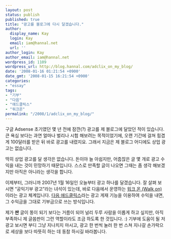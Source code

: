 ```yaml
---
layout: post
status: publish
published: true
title: "광고를 블로그에 다시 달겠습니다."
author:
  display_name: Kay
  login: Kay
  email: iam@hannal.net
  url: ''
author_login: Kay
author_email: iam@hannal.net
wordpress_id: 1109
wordpress_url: http://blog.hannal.com/adclix_on_my_blog/
date: '2008-01-16 01:21:54 +0900'
date_gmt: '2008-01-15 16:21:54 +0900'
categories:
- "essay"
tags:
- "기부"
- "다음"
- "애드클릭스"
- "워크온"
permalink: "/2008/1/adclix_on_my_blog/"
---
```

<p>구글 Adsense 초기였던 몇 년 전에 잠깐(?) 광고를 제 블로그에 달았던 적이 있습니다. 큰 욕심 보다는 과연 얼마나 벌리나 시험 해보려는 목적이었기에, 오랜 기간에 걸쳐 힘겹게 100달러를 받은 뒤 바로 광고를 내렸지요. 그래서 지금은 제 블로그 어디에도 상업 광고는 없습니다.</p>
<p>딱히 상업 광고를 달 생각은 없습니다. 돈이야 늘 아쉽지만, 어줍잖은 글 몇 개로 광고 수익을 내는 것이 민망하기 때문입니다. 스스로 만족할 글이 나오면 그때는 좀 생각 해보겠지만 아직은 아니라는 생각을 합니다.</p>
<p>이제부터, 그러니까 2007년 1월 16일인 오늘부터 광고 하나를 달겠습니다. 잘 살펴 보시면 “공익기부 광고”라는 녀석이 있는데, 바로 다음에서 운영하는 <a href="http://adclix.daum.net/walkon/event/adc_walkon_intro.html">워크 온 (Walk on)</a>이라는 광고 체계입니다. <a href="http://adclix.daum.net">다음 애드클릭스</a>라는 광고 게재 기능을 이용하여 수익을 내면, 그 수익금을 그대로 기부금으로 쓰는 방식입니다.</p>
<p>제가 <strong>싼</strong> 글이 똥이 되기 보다는 거름이 되어 널리 두루 사람을 이롭게 하고 싶지만, 아직 부족하니 제 글씀판이 그런 역할이라도 조금 하도록 한 것입니다. :) 기부에 도움이 될 저 광고 보시면 부디 그냥 지나치지 마시고, 광고 한 번씩 눌러 한 번 스쳐 지나갈 손가락으로 세상을 보다 따뜻히 하는 데 동참 하시길 바라봅니다.</p>
